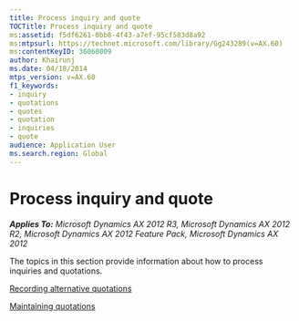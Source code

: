 ```yaml
---
title: Process inquiry and quote
TOCTitle: Process inquiry and quote
ms:assetid: f5df6261-0bb8-4f43-a7ef-95cf583d8a92
ms:mtpsurl: https://technet.microsoft.com/library/Gg243289(v=AX.60)
ms:contentKeyID: 36060009
author: Khairunj
ms.date: 04/18/2014
mtps_version: v=AX.60
f1_keywords:
- inquiry
- quotations
- quotes
- quotation
- inquiries
- quote
audience: Application User
ms.search.region: Global
---
```


# Process inquiry and quote 


_**Applies To:** Microsoft Dynamics AX 2012 R3, Microsoft Dynamics AX 2012 R2, Microsoft Dynamics AX 2012 Feature Pack, Microsoft Dynamics AX 2012_

The topics in this section provide information about how to process inquiries and quotations.

[Recording alternative quotations](recording-alternative-quotations.md)

[Maintaining quotations](maintaining-quotations.md)

  


